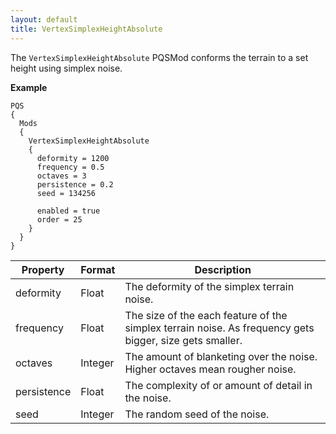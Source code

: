 ```yaml
---
layout: default
title: VertexSimplexHeightAbsolute
---
```


The `VertexSimplexHeightAbsolute` PQSMod conforms the terrain to a set height using simplex noise.

**Example**
```
PQS
{
  Mods
  {
    VertexSimplexHeightAbsolute
    {
      deformity = 1200
      frequency = 0.5
      octaves = 3
      persistence = 0.2
      seed = 134256
      
      enabled = true
      order = 25
    }
  }
}
```


|Property|Format|Description|
|--------|------|-----------|
|deformity|Float|The deformity of the simplex terrain noise.|
|frequency|Float|The size of the each feature of the simplex terrain noise. As frequency gets bigger, size gets smaller.|
|octaves|Integer|The amount of blanketing over the noise. Higher octaves mean rougher noise.|
|persistence|Float|The complexity of or amount of detail in the noise.|
|seed|Integer|The random seed of the noise.|
